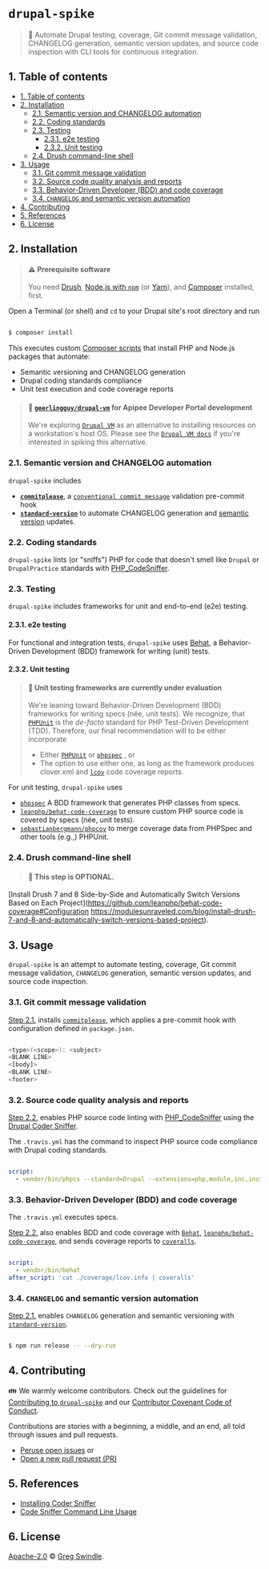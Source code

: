 # `drupal-spike`
> :microscope: Automate Drupal testing, coverage, Git commit message validation, CHANGELOG generation, semantic version updates, and source code inspection with CLI tools for continuous integration.

## 1. Table of contents
<!-- TOC depthFrom:2 depthTo:6 withLinks:1 updateOnSave:1 orderedList:0 -->

- [1. Table of contents](#1-table-of-contents)
- [2. Installation](#2-installation)
	- [2.1. Semantic version and CHANGELOG automation](#21-semantic-version-and-changelog-automation)
	- [2.2. Coding standards](#22-coding-standards)
	- [2.3. Testing](#23-testing)
		- [2.3.1. e2e testing](#231-e2e-testing)
		- [2.3.2. Unit testing](#232-unit-testing)
	- [2.4. Drush command-line shell](#24-drush-command-line-shell)
- [3. Usage](#3-usage)
	- [3.1. Git commit message validation](#31-git-commit-message-validation)
	- [3.2. Source code quality analysis and reports](#32-source-code-quality-analysis-and-reports)
	- [3.3. Behavior-Driven Developer (BDD) and code coverage](#33-behavior-driven-developer-bdd-and-code-coverage)
	- [3.4. `CHANGELOG` and semantic version automation](#34-changelog-and-semantic-version-automation)
- [4. Contributing](#4-contributing)
- [5. References](#5-references)
- [6. License](#6-license)

<!-- /TOC -->

## 2. Installation
> #### :warning: Prerequisite software
>
> You need [Drush][drush-url], [Node.js with `npm`][nodejs-url] (or [Yarn][yarnpkg-url]), and [Composer][composer-url] installed, first.

Open a Terminal (or shell) and `cd` to your Drupal site's root directory and run

```sh

$ composer install

```

This executes custom [Composer scripts][composer-scripts-url] that install PHP and Node.js packages that automate:

* Semantic versioning and CHANGELOG generation
* Drupal coding standards compliance
* Unit test execution and code coverage reports

> #### :construction: [`geerlingguy/drupal-vm`][drupal-vm-url] for Apipee Developer Portal development
>
> We're exploring [`Drupal VM`][drupal-vm-url] as an alternative to installing resources on a workstation's host OS. Please see the [`Drupal VM docs`][drupa-vm-docs-url] if you're interested in spiking this alternative.

### 2.1. Semantic version and CHANGELOG automation

`drupal-spike` includes

* **[`commitplease`][commitplease-url]**, a [`conventional commit message`][conventional-commit-url] validation pre-commit hook
* **[`standard-version`][standard-version-url]** to automate CHANGELOG generation and [semantic version][semver-url] updates.

### 2.2. Coding standards

`drupal-spike` lints (or "sniffs") PHP for code that doesn't smell like `Drupal` or `DrupalPractice` standards with [PHP_CodeSniffer][php-codesniffer-url].

### 2.3. Testing

`drupal-spike` includes frameworks for unit and end-to-end (e2e) testing.

#### 2.3.1. e2e testing

For functional and integration tests, `drupal-spike` uses [Behat][behat-url], a Behavior-Driven Development (BDD) framework for writing (unit) tests.


#### 2.3.2. Unit testing
> #### :construction: Unit testing frameworks are currently under evaluation
>
> We're leaning toward Behavior-Driven Development (BDD) frameworks for writing specs (née, unit tests). We recognize, that [`PHPUnit`][phpunit-url] is the _de-facto_ standard for PHP Test-Driven Development (TDD). Therefore, our final recommendation will to be either incorporate
> * Either [`PHPUnit`][phpunit-url] or [`phpspec`][phpspec-url] , or
> * The option to use either one, as long as the framework produces clover.xml and [`lcov`][lcov-url] code coverage reports.

For unit testing, `drupal-spike` uses

* [`phpspec`][phpspec-url] A BDD framework that generates PHP classes from specs.
* [`leanphp/behat-code-coverage`][behat-code-coverage-url] to ensure custom PHP source code is covered by specs (née, unit tests).
* [`sebastianbergmann/phpcov`][phpcov-url] to merge coverage data from PHPSpec and other tools (e.g.,) PHPUnit.


### 2.4. Drush command-line shell
> #### :slot_machine: This step is OPTIONAL.

[Install Drush 7 and 8 Side-by-Side and Automatically Switch Versions Based on Each Project](https://github.com/leanphp/behat-code-coverage#Configuration https://modulesunraveled.com/blog/install-drush-7-and-8-and-automatically-switch-versions-based-project).

## 3. Usage

`drupal-spike` is an attempt to automate testing, coverage, Git commit message validation, `CHANGELOG` generation, semantic version updates, and source code inspection.

### 3.1. Git commit message validation

[Step 2.1.](#21-semantic-version-and-changelog-automation) installs [`commitplease`][commitplease-url], which applies a pre-commit hook with configuration defined in `package.json`.

```sh

<type>(<scope>): <subject>
<BLANK LINE>
<[body]>
<BLANK LINE>
<footer>

```

### 3.2. Source code quality analysis and reports

[Step 2.2.](#22-phpcodesniffer-and-behat-with-code-coverage) enables PHP source code linting with [PHP_CodeSniffer][php-codesniffer-url] using the [Drupal Coder Sniffer](https://www.drupal.org/node/1419988).

The `.travis.yml` has the command to inspect PHP source code compliance with Drupal coding standards.

```yaml

script:
  - vendor/bin/phpcs --standard=Drupal --extensions=php,module,inc,install,test,profile,theme,css,info,txt,md /file/to/drupal/example_module

```

### 3.3. Behavior-Driven Developer (BDD) and code coverage

The `.travis.yml` executes specs.

[Step 2.2.](#22-phpcodesniffer-and-behat-with-code-coverage) also enables BDD and code coverage with [`Behat`][behat-url],  [`leanphp/behat-code-coverage`][behat-code-coverage-url], and sends coverage reports to [`coveralls`][coveralls-url].

```yaml

script:
  - vendor/bin/behat
after_script: 'cat ./coverage/lcov.info | coveralls'

```

### 3.4. `CHANGELOG` and semantic version automation

[Step 2.1.](#21-semantic-version-and-changelog-automation) enables `CHANGELOG` generation and semantic versioning with [`standard-version`][standard-version-url].

```sh

$ npm run release -- --dry-run

```


## 4. Contributing
:family: We warmly welcome contributors. Check out the guidelines for [Contributing to `drupal-spike`][contributing-url] and our [Contributor Covenant Code of Conduct][code-of-conduct-url].

Contributions are stories with a beginning, a middle, and an end, all told through issues and pull requests.
 * [Peruse open issues][issues-url] or
 * [Open a new pull request (PR)][pr-url]

## 5. References

 * [Installing Coder Sniffer](https://www.drupal.org/node/1419988)
 * [Code Sniffer Command Line Usage](https://www.drupal.org/node/1587138)

## 6. License

[Apache-2.0][license-url] :copyright: [Greg Swindle][author-info].


[author-info]: https://github.com/gregswindle
[behat-code-coverage-url]: https://github.com/leanphp/behat-code-coverage
[behat-url]: https://github.com/Behat/Behat
[codacy-image]: https://api.codacy.com/project/badge/Grade/b03a8de3c56d485f86a14102fce6dd10
[codacy-url]: https://www.codacy.com/app/greg_7/drupal-spike?utm_source=github.com&amp;utm_medium=referral&amp;utm_content=gregswindle/drupal-spike&amp;utm_campaign=Badge_Grade
[code-of-conduct-url]: ./.github/CODE_OF_CONDUCT.md
[commitizen-add-commit-image]: ./.assets/img/commitizen-add-commit.png
[commitizen-url]: https://github.com/commitizen/cz-cli
[commitplease-url]: https://www.npmjs.com/package/commitplease
[composer-scripts-url]: https://getcomposer.org/doc/articles/scripts.md
[composer-url]: https://getcomposer.org
[contributing-url]: ./.github/CONTRIBUTING.md
[conventional-commit-url]: https://conventionalcommits.org/
[coveralls-image]: https://coveralls.io/repos/gregswindle/drupal-spike/badge.svg
[coveralls-url]: https://coveralls.io/r/gregswindle/drupal-spike
[daviddm-image]: https://david-dm.org/gregswindle/drupal-spike.svg?theme=shields.io
[daviddm-url]: https://david-dm.org/gregswindle/drupal-spike
[drupa-vm-docs-url]: http://docs.drupalvm.com/en/latest/
[drupal-vm-url]: https://github.com/geerlingguy/drupal-vm
[drush-url]: https://github.com/drush-ops/drush
[git-commit-guidelines-url]: https://github.com/angular/angular.js/blob/master/CONTRIBUTING.md#commit
[git-feat-branch-url]: https://www.atlassian.com/git/tutorials/comparing-workflows#feature-branch-workflow
[gitflow-url]: https://www.atlassian.com/git/tutorials/comparing-workflows#gitflow-workflow
[greenkeeper-image]: https://badges.greenkeeper.io/gregswindle/drupal-spike.svg
[greenkeeper-url]: https://greenkeeper.io/
[issues-url]: https://github.com/gregswindle/drupal-spike/issues
[lcov-url]: https://github.com/linux-test-project/lcov
[license-image]: https://img.shields.io/badge/License-Apache%202.0-blue.svg?style=flat-square
[license-url]: ./LICENSE
[license-url]: LICENSE
[nodejs-url]: https://nodejs.org/
[npm-image]: https://badge.fury.io/js/drupal-spike.svg
[npm-url]: https://npmjs.org/package/drupal-spike
[nsp-image]: https://nodesecurity.io/orgs/gregswindle/projects/d0b019ea-5391-4b3c-ba8c-464a24bf8a8c/badge
[nsp-url]: https://nodesecurity.io/orgs/gregswindle/projects/d0b019ea-5391-4b3c-ba8c-464a24bf8a8c
[php-codesniffer-url]: https://github.com/squizlabs/PHP_CodeSniffer
[phpcov-url]: https://github.com/sebastianbergmann/phpcov
[phpspec-url]: http://www.phpspec.net/en/stable/
[phpunit-url]: https://phpunit.de/
[pr-url]: https://github.com/gregswindle/drupal-spike/pulls
[readme-image]: http://readme-score-api.herokuapp.com/score.svg?url=https%3A%2F%2Fgithub.com%2Fgregswindle%2Fdrupal-spike
[readme-url]: http://clayallsopp.github.io/readme-score?url=https%3A%2F%2Fgithub.com%2Fgregswindle%2Fdrupal-spike
[semantic-release-url]: https://github.com/semantic-release/semantic-release
[semver-url]: http://semver.org/
[standard-version-url]: https://github.com/conventional-changelog/standard-version
[travis-image]: https://travis-ci.org/gregswindle/drupal-spike.svg?branch=master
[travis-url]: https://travis-ci.org/gregswindle/drupal-spike
[yarnpkg-url]: https://yarnpkg.com
